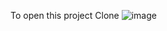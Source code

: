 To open this project Clone
![image](https://github.com/user-attachments/assets/1af938e6-ab15-4d69-84d3-50a75337fe44)
